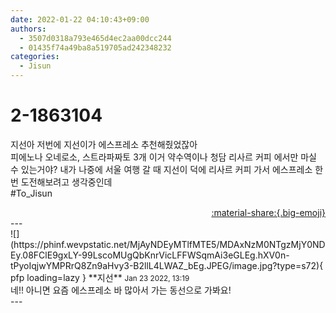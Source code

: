 ```yaml
---
date: 2022-01-22 04:10:43+09:00
authors:
  - 3507d0318a793e465d4ec2aa00dcc244
  - 01435f74a49ba8a519705ad242348232
categories:
  - Jisun
---
```


# 2-1863104

<div class="post-container" markdown="1">
<div class="content-container md-sidebar__scrollwrap" markdown="1">

지선아 저번에 지선이가 에스프레소 추천해줬었잖아<br>피에노나 오네로소, 스트라파짜토 3개 이거 약수역이나 청담 리사르 커피 에서만 마실 수 있는거야? 내가 나중에 서울 여행 갈 때 지선이 덕에 리사르 커피 가서 에스프레소 한 번 도전해보려고 생각중인데<br>\#To_Jisun

</div>
</div>

<div style="text-align: right;" markdown="1">
<a href="https://weverse.io/fromis9/fanpost/2-1863104" style="text-align: right;">:material-share:{.big-emoji}</a>
</div>
---

<div class="comments-container md-sidebar__scrollwrap" markdown="1">
<div class="comment" markdown="1">
<div class='id-container' markdown="1">
![](https://phinf.wevpstatic.net/MjAyNDEyMTlfMTE5/MDAxNzM0NTgzMjY0NDEy.08FClE9gxLY-99LscoMUgQbKnrVicLFFWSqmAi3eGLEg.hXV0n-tPyoIqjwYMPRrQ8Zn9aHvy3-B2llL4LWAZ_bEg.JPEG/image.jpg?type=s72){ pfp loading=lazy }
**<span class="artist">지선</span>** <small>Jan 23 2022, 13:19</small><br>
</div>
<div class='comment-body' markdown="1">
네!! 아니면 요즘 에스프레소 바 많아서 가는 동선으로 가봐요!
</div>
</div>
</div>
---
